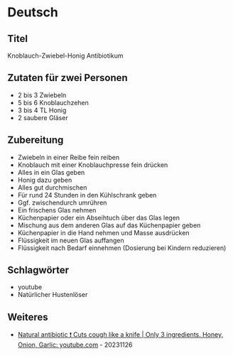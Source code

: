 # Deutsch

## Titel

Knoblauch-Zwiebel-Honig Antibiotikum

## Zutaten für zwei Personen

* 2 bis 3 Zwiebeln
* 5 bis 6 Knoblauchzehen
* 3 bis 4 TL Honig
* 2 saubere Gläser

## Zubereitung

* Zwiebeln in einer Reibe fein reiben
* Knoblauch mit einer Knoblauchpresse fein drücken
* Alles in ein Glas geben
* Honig dazu geben
* Alles gut durchmischen
* Für rund 24 Stunden in den Kühlschrank geben
* Ggf. zwischendurch umrühren
* Ein frischens Glas nehmen
* Küchenpapier oder ein Abseihtuch über das Glas legen
* Mischung aus dem anderen Glas auf das Küchenpapier geben
* Küchenpapier in die Hand nehmen und Masse ausdrücken
* Flüssigkeit im neuen Glas auffangen
* Flüssigkeit nach Bedarf einnehmen (Dosierung bei Kindern reduzieren)

## Schlagwörter

* youtube
* Natürlicher Hustenlöser

## Weiteres

* [Natural antibiotic ❗ Cuts cough like a knife | Only 3 ingredients. Honey, Onion, Garlic: youtube.com](https://www.youtube.com/watch?v=2R5kOBGlzyM) - 20231126
